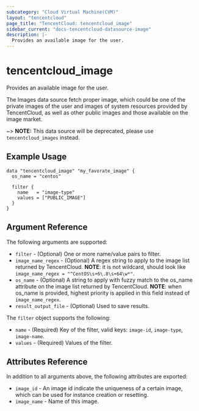 ```yaml
---
subcategory: "Cloud Virtual Machine(CVM)"
layout: "tencentcloud"
page_title: "TencentCloud: tencentcloud_image"
sidebar_current: "docs-tencentcloud-datasource-image"
description: |-
  Provides an available image for the user.
---
```


# tencentcloud_image

Provides an available image for the user.

The Images data source fetch proper image, which could be one of the private images of the user and images of system resources provided by TencentCloud, as well as other public images and those available on the image market.

~> **NOTE:** This data source will be deprecated, please use `tencentcloud_images` instead.

## Example Usage

```hcl
data "tencentcloud_image" "my_favorate_image" {
  os_name = "centos"

  filter {
    name   = "image-type"
    values = ["PUBLIC_IMAGE"]
  }
}
```

## Argument Reference

The following arguments are supported:

* `filter` - (Optional) One or more name/value pairs to filter.
* `image_name_regex` - (Optional) A regex string to apply to the image list returned by TencentCloud. **NOTE**: it is not wildcard, should look like `image_name_regex = "^CentOS\s+6\.8\s+64\w*"`.
* `os_name` - (Optional) A string to apply with fuzzy match to the os_name attribute on the image list returned by TencentCloud. **NOTE**: when os_name is provided, highest priority is applied in this field instead of `image_name_regex`.
* `result_output_file` - (Optional) Used to save results.

The `filter` object supports the following:

* `name` - (Required) Key of the filter, valid keys: `image-id`, `image-type`, `image-name`.
* `values` - (Required) Values of the filter.

## Attributes Reference

In addition to all arguments above, the following attributes are exported:

* `image_id` - An image id indicate the uniqueness of a certain image,  which can be used for instance creation or resetting.
* `image_name` - Name of this image.



